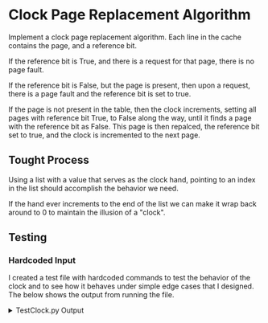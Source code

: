 # Clock Page Replacement Algorithm

Implement a clock page replacement algorithm. Each line in the cache contains the page, and a reference bit. 

If the reference bit is True, and there is a request for that page, there is no page fault.

If the reference bit is False, but the page is present, then upon a request, there is a page fault and the reference bit is set to true.

If the page is not present in the table, then the clock increments, setting all pages with reference bit True, to False along the way, until it finds a page with the reference bit as False. This page is then repalced, the reference bit set to true, and the clock is incremented to the next page.

## Tought Process

Using a list with a value that serves as the clock hand, pointing to an index in the list should accomplish the behavior we need.

If the hand ever increments to the end of the list we can make it wrap back around to 0 to maintain the illusion of a "clock". 

## Testing

### Hardcoded Input

I created a test file with hardcoded commands to test the behavior of the clock and to see how it behaves under simple edge cases that I designed. The below shows the output from running the file. 

<details><summary>TestClock.py Output</summary>
<p>

```
$ python TestClock.py
Command: get( Apple )
Page fault on:  ('Apple', 2)
Found:  ('Apple', 2)
Clock State:  -> (('Apple', 2), True) -> **((None, None), False)** -> ((None, None), False) ->

Command: get( Apple )
Found:  ('Apple', 2)
Clock State:  -> (('Apple', 2), True) -> **((None, None), False)** -> ((None, None), False) ->

Command: get( Grape )
Page fault on:  ('Grape', 5)
Found:  ('Grape', 5)
Clock State:  -> (('Apple', 2), True) -> (('Grape', 5), True) -> **((None, None), False)** ->

Command: get( Pea )
Page fault on:  ('Pea', 1)
Found:  ('Pea', 1)
Clock State:  -> **(('Apple', 2), True)** -> (('Grape', 5), True) -> (('Pea', 1), True) ->

Command: get( Apple )
Found:  ('Apple', 2)
Clock State:  -> **(('Apple', 2), True)** -> (('Grape', 5), True) -> (('Pea', 1), True) ->

Command: get( Mango )
Page fault on:  ('Mango', 6)
Evicting:  ('Apple', 2)
Found:  ('Mango', 6)
Clock State:  -> (('Mango', 6), True) -> **(('Grape', 5), False)** -> (('Pea', 1), False) ->

Command: get( Pea )
Found:  ('Pea', 1)
Clock State:  -> (('Mango', 6), True) -> **(('Grape', 5), False)** -> (('Pea', 1), True) ->

Command: get( Apple )
Page fault on:  ('Apple', 2)
Evicting:  ('Grape', 5)
Found:  ('Apple', 2)
Clock State:  -> (('Mango', 6), True) -> (('Apple', 2), True) -> **(('Pea', 1), True)** ->

Command: get( Mango )
Found:  ('Mango', 6)
Clock State:  -> (('Mango', 6), True) -> (('Apple', 2), True) -> **(('Pea', 1), True)** ->

Command: get( Fish )
Page fault on:  ('Fish', 0)
Evicting:  ('Pea', 1)
Found:  ('Fish', 0)
Clock State:  -> **(('Mango', 6), False)** -> (('Apple', 2), False) -> (('Fish', 0), True) ->

Command: get( Pea )
Page fault on:  ('Pea', 1)
Evicting:  ('Mango', 6)
Found:  ('Pea', 1)
Clock State:  -> (('Pea', 1), True) -> **(('Apple', 2), False)** -> (('Fish', 0), True) ->

Final clock state:  -> (('Pea', 1), True) -> **(('Apple', 2), False)** -> (('Fish', 0), True) ->
```

</p>
</details>